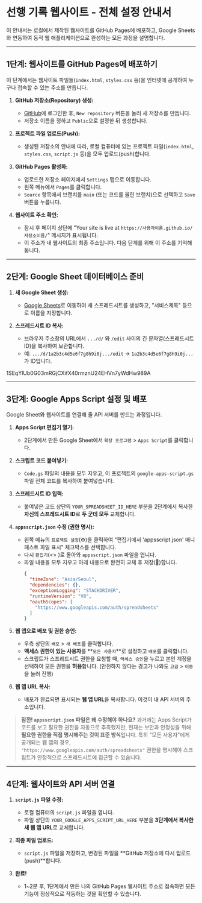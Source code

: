 # 선행 기록 웹사이트 - 전체 설정 안내서

이 안내서는 로컬에서 제작된 웹사이트를 GitHub Pages에 배포하고, Google Sheets와 연동하여 동적 웹 애플리케이션으로 완성하는 모든 과정을 설명합니다.

---
## 1단계: 웹사이트를 GitHub Pages에 배포하기

이 단계에서는 웹사이트 파일들(`index.html`, `styles.css` 등)을 인터넷에 공개하여 누구나 접속할 수 있는 주소를 만듭니다.

1.  **GitHub 저장소(Repository) 생성:**
    - [GitHub](https://github.com/)에 로그인한 후, `New repository` 버튼을 눌러 새 저장소를 만듭니다.
    - 저장소 이름을 정하고 `Public`으로 설정한 뒤 생성합니다.

2.  **프로젝트 파일 업로드(Push):**
    - 생성된 저장소의 안내에 따라, 로컬 컴퓨터에 있는 프로젝트 파일(`index.html`, `styles.css`, `script.js` 등)을 모두 업로드(push)합니다.

3.  **GitHub Pages 활성화:**
    - 업로드한 저장소 페이지에서 `Settings` 탭으로 이동합니다.
    - 왼쪽 메뉴에서 `Pages`를 클릭합니다.
    - `Source` 항목에서 브랜치를 `main` (또는 코드를 올린 브랜치)으로 선택하고 `Save` 버튼을 누릅니다.

4.  **웹사이트 주소 확인:**
    - 잠시 후 페이지 상단에 "Your site is live at `https://사용자이름.github.io/저장소이름/`" 메시지가 표시됩니다.
    - 이 주소가 내 웹사이트의 최종 주소입니다. 다음 단계를 위해 이 주소를 기억해 둡니다.

---

## 2단계: Google Sheet 데이터베이스 준비

1.  **새 Google Sheet 생성:**
    - [Google Sheets](https://sheets.new)로 이동하여 새 스프레드시트를 생성하고, "서비스제목" 등으로 이름을 지정합니다.

2.  **스프레드시트 ID 복사:**
    - 브라우저 주소창의 URL에서 `.../d/` 와 `/edit` 사이의 긴 문자열(스프레드시트 ID)을 복사하여 보관합니다.
    - 예: `.../d/1a2b3c4d5e6f7g8h9i0j.../edit` -> `1a2b3c4d5e6f7g8h9i0j...`가 ID입니다.

1SEqYlUb0G03mRGjCXifX40rmznU24EHVn7yWdHw989A

---

## 3단계: Google Apps Script 설정 및 배포

Google Sheet와 웹사이트를 연결해 줄 API 서버를 만드는 과정입니다.

1.  **Apps Script 편집기 열기:**
    - 2단계에서 만든 Google Sheet에서 `확장 프로그램` > `Apps Script`를 클릭합니다.

2.  **스크립트 코드 붙여넣기:**
    - `Code.gs` 파일의 내용을 모두 지우고, 이 프로젝트의 `google-apps-script.gs` 파일 전체 코드를 복사하여 붙여넣습니다.

3.  **스프레드시트 ID 입력:**
    - 붙여넣은 코드 상단의 `YOUR_SPREADSHEET_ID_HERE` 부분을 2단계에서 복사한 **자신의 스프레드시트 ID**로 **두 군데 모두** 교체합니다.

4.  **`appsscript.json` 수정 (권한 명시):**
    - 왼쪽 메뉴의 `프로젝트 설정`(⚙️)을 클릭하여 "편집기에서 'appsscript.json' 매니페스트 파일 표시" 체크박스를 선택합니다.
    - 다시 `편집기`(<> )로 돌아와 `appsscript.json` 파일을 엽니다.
    - 파일 내용을 모두 지우고 아래 내용으로 완전히 교체 후 저장(💾)합니다.
      ```json
      {
        "timeZone": "Asia/Seoul",
        "dependencies": {},
        "exceptionLogging": "STACKDRIVER",
        "runtimeVersion": "V8",
        "oauthScopes": [
          "https://www.googleapis.com/auth/spreadsheets"
        ]
      }
      ```

5.  **웹 앱으로 배포 및 권한 승인:**
    - 우측 상단의 `배포` > `새 배포`를 클릭합니다.
    - **액세스 권한이 있는 사용자**를 **`모든 사용자`**로 설정하고 `배포`를 클릭합니다.
    - 스크립트가 스프레드시트 권한을 요청할 때, `액세스 승인`을 누르고 본인 계정을 선택하여 모든 권한을 **허용**합니다. (안전하지 않다는 경고가 나와도 `고급` > `이동`을 눌러 진행)

6.  **웹 앱 URL 복사:**
    - 배포가 완료되면 표시되는 **웹 앱 URL**을 복사합니다. 이것이 내 API 서버의 주소입니다.

> **잠깐! `appsscript.json` 파일은 왜 수정해야 하나요?**
> 과거에는 Apps Script가 코드를 보고 필요한 권한을 자동으로 추측했지만, 현재는 보안과 안정성을 위해 **필요한 권한을 직접 명시해주는 것이 표준 방식**입니다. 특히 "모든 사용자"에게 공개되는 웹 앱의 경우, `"https://www.googleapis.com/auth/spreadsheets"` 권한을 명시해야 스크립트가 안정적으로 스프레드시트에 접근할 수 있습니다.

---

## 4단계: 웹사이트와 API 서버 연결

1.  **`script.js` 파일 수정:**
    - 로컬 컴퓨터의 `script.js` 파일을 엽니다.
    - 파일 상단의 `YOUR_GOOGLE_APPS_SCRIPT_URL_HERE` 부분을 **3단계에서 복사한 새 웹 앱 URL**로 교체합니다. 

2.  **최종 파일 업로드:**
    - `script.js` 파일을 저장하고, 변경된 파일을 **GitHub 저장소에 다시 업로드(push)**합니다.

3.  **완료!**
    - 1~2분 후, 1단계에서 만든 나의 GitHub Pages 웹사이트 주소로 접속하면 모든 기능이 정상적으로 작동하는 것을 확인할 수 있습니다.